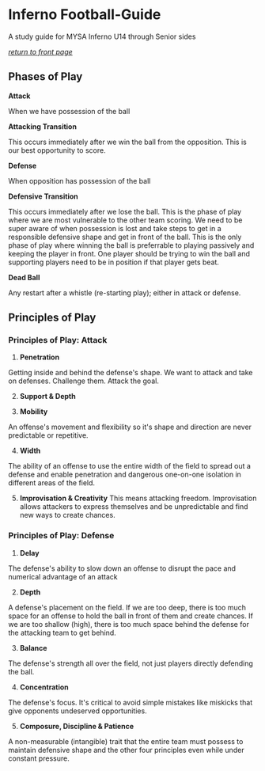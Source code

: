 # Inferno Football-Guide
A study guide for MYSA Inferno U14 through Senior sides

[_return to front page_](./../README.md)

## Phases of Play

**Attack**

When we have possession of the ball

**Attacking Transition**

This occurs immediately after we win the ball from the opposition.  This is our best opportunity to score.
 
**Defense** 

When opposition has possession of the ball

**Defensive Transition**

This occurs immediately after we lose the ball.  This is the phase of play where we are most vulnerable to the other team scoring.  We need to be super aware of when possession is lost and take steps to get in a responsible defensive shape and get in front of the ball.  This is the only phase of play where winning the ball is preferrable to playing passively and keeping the player in front.  One player should be trying to win the ball and supporting players need to be in position if that player gets beat.

**Dead Ball**

Any restart after a whistle (re-starting play); either in attack or defense.

## Principles of Play

### Principles of Play: Attack

1. **Penetration** 

Getting inside and behind the defense's shape.  We want to attack and take on defenses.  Challenge them.  Attack the goal.

2. **Support &amp; Depth**

3. **Mobility** 

An offense's movement and flexibility so it's shape and direction are never predictable or repetitive.

4. **Width** 

The ability of an offense to use the entire width of the field to spread out a defense and enable penetration and dangerous one-on-one isolation in different areas of the field.

5. **Improvisation &amp; Creativity** 
This means attacking freedom.  Improvisation allows attackers to express themselves and be unpredictable and find new ways to create chances.

### Principles of Play: Defense

1. **Delay** 

The defense's ability to slow down an offense to disrupt the pace and numerical advantage of an attack

2. **Depth** 

A defense's placement on the field.  If we are too deep, there is too much space for an offense to hold the ball in front of them and create chances.  If we are too shallow (high), there is too much space behind the defense for the attacking team to get behind.

3. **Balance** 

The defense's strength all over the field, not just players directly defending the ball.

4. **Concentration** 

The defense's focus.  It's critical to avoid simple mistakes like miskicks that give opponents undeserved opportunities.

5. **Composure, Discipline &amp; Patience** 

A non-measurable (intangible) trait that the entire team must possess to maintain defensive shape and the other four principles even while under constant pressure.
